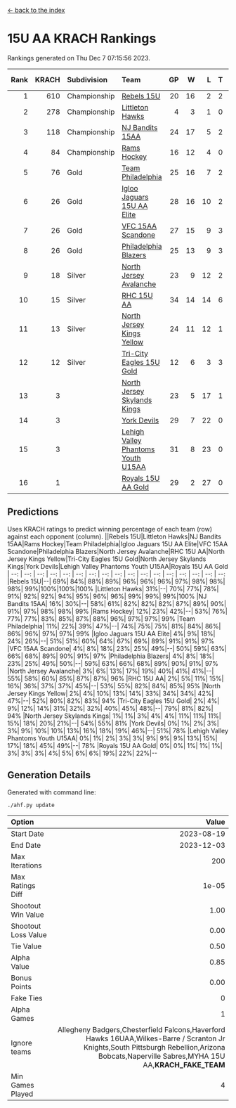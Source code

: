 [<- back to the index](readme.md)
# 15U AA KRACH Rankings
Rankings generated on Thu Dec  7 07:15:56 2023.

Rank|KRACH|Subdivision|Team|GP|W|L|T|OTW|OTL|SoS|Exp Wins|Win Diff
---:|---:|:---|:---|---:|---:|---:|---:|---:|---:|---:|---:|---:
1|610|Championship|[Rebels 15U](https://gamesheetstats.com/seasons/3659/teams/140654/schedule)|20|16|2|2|0|1|450|17.8|-0.0
2|278|Championship|[Littleton Hawks](https://gamesheetstats.com/seasons/3659/teams/177078/schedule)|4|3|1|0|0|0|153|3.8|-0.0
3|118|Championship|[NJ Bandits 15AA](https://gamesheetstats.com/seasons/3659/teams/140648/schedule)|24|17|5|2|0|1|98|18.9|0.0
4|84|Championship|[Rams Hockey](https://gamesheetstats.com/seasons/3659/teams/140653/schedule)|16|12|4|0|2|2|284|12.9|0.0
5|76|Gold|[Team Philadelphia](https://gamesheetstats.com/seasons/3659/teams/140657/schedule)|25|16|7|2|1|0|108|17.9|0.0
6|26|Gold|[Igloo Jaguars 15U AA Elite](https://gamesheetstats.com/seasons/3659/teams/140645/schedule)|28|16|10|2|1|2|27|17.9|0.0
7|26|Gold|[VFC 15AA Scandone](https://gamesheetstats.com/seasons/3659/teams/140659/schedule)|27|15|9|3|2|1|201|17.4|0.0
8|26|Gold|[Philadelphia Blazers](https://gamesheetstats.com/seasons/3659/teams/140652/schedule)|25|13|9|3|3|1|30|15.4|0.0
9|18|Silver|[North Jersey Avalanche](https://gamesheetstats.com/seasons/3659/teams/140649/schedule)|23|9|12|2|2|1|229|10.9|0.0
10|15|Silver|[RHC 15U AA](https://gamesheetstats.com/seasons/3659/teams/140655/schedule)|34|14|14|6|0|4|32|17.9|0.0
11|13|Silver|[North Jersey Kings Yellow](https://gamesheetstats.com/seasons/3659/teams/140650/schedule)|24|11|12|1|1|0|51|12.4|0.0
12|12|Silver|[Tri-City Eagles 15U Gold](https://gamesheetstats.com/seasons/3659/teams/140658/schedule)|12|6|3|3|0|0|11|8.4|0.0
13|3||[North Jersey Skylands Kings](https://gamesheetstats.com/seasons/3659/teams/140651/schedule)|23|5|17|1|0|1|98|6.4|0.0
14|3||[York Devils](https://gamesheetstats.com/seasons/3659/teams/140660/schedule)|29|7|22|0|2|2|43|7.9|0.0
15|3||[Lehigh Valley Phantoms Youth U15AA](https://gamesheetstats.com/seasons/3659/teams/140646/schedule)|31|8|23|0|0|1|20|8.9|0.0
16|1||[Royals 15U AA Gold](https://gamesheetstats.com/seasons/3659/teams/140656/schedule)|29|2|27|0|2|0|25|2.9|0.0

## Predictions
Uses KRACH ratings to predict winning percentage of each team (row) against each opponent (column).
||Rebels 15U|Littleton Hawks|NJ Bandits 15AA|Rams Hockey|Team Philadelphia|Igloo Jaguars 15U AA Elite|VFC 15AA Scandone|Philadelphia Blazers|North Jersey Avalanche|RHC 15U AA|North Jersey Kings Yellow|Tri-City Eagles 15U Gold|North Jersey Skylands Kings|York Devils|Lehigh Valley Phantoms Youth U15AA|Royals 15U AA Gold
| --: | --: | --: | --: | --: | --: | --: | --: | --: | --: | --: | --: | --: | --: | --: | --: | --: 
|Rebels 15U|--| 69%| 84%| 88%| 89%| 96%| 96%| 96%| 97%| 98%| 98%| 98%| 99%|100%|100%|100%
|Littleton Hawks| 31%|--| 70%| 77%| 78%| 91%| 92%| 92%| 94%| 95%| 96%| 96%| 99%| 99%| 99%|100%
|NJ Bandits 15AA| 16%| 30%|--| 58%| 61%| 82%| 82%| 82%| 87%| 89%| 90%| 91%| 97%| 98%| 98%| 99%
|Rams Hockey| 12%| 23%| 42%|--| 53%| 76%| 77%| 77%| 83%| 85%| 87%| 88%| 96%| 97%| 97%| 99%
|Team Philadelphia| 11%| 22%| 39%| 47%|--| 74%| 75%| 75%| 81%| 84%| 86%| 86%| 96%| 97%| 97%| 99%
|Igloo Jaguars 15U AA Elite|  4%|  9%| 18%| 24%| 26%|--| 51%| 51%| 60%| 64%| 67%| 69%| 89%| 91%| 91%| 97%
|VFC 15AA Scandone|  4%|  8%| 18%| 23%| 25%| 49%|--| 50%| 59%| 63%| 66%| 68%| 89%| 90%| 91%| 97%
|Philadelphia Blazers|  4%|  8%| 18%| 23%| 25%| 49%| 50%|--| 59%| 63%| 66%| 68%| 89%| 90%| 91%| 97%
|North Jersey Avalanche|  3%|  6%| 13%| 17%| 19%| 40%| 41%| 41%|--| 55%| 58%| 60%| 85%| 87%| 87%| 96%
|RHC 15U AA|  2%|  5%| 11%| 15%| 16%| 36%| 37%| 37%| 45%|--| 53%| 55%| 82%| 84%| 85%| 95%
|North Jersey Kings Yellow|  2%|  4%| 10%| 13%| 14%| 33%| 34%| 34%| 42%| 47%|--| 52%| 80%| 82%| 83%| 94%
|Tri-City Eagles 15U Gold|  2%|  4%|  9%| 12%| 14%| 31%| 32%| 32%| 40%| 45%| 48%|--| 79%| 81%| 82%| 94%
|North Jersey Skylands Kings|  1%|  1%|  3%|  4%|  4%| 11%| 11%| 11%| 15%| 18%| 20%| 21%|--| 54%| 55%| 81%
|York Devils|  0%|  1%|  2%|  3%|  3%|  9%| 10%| 10%| 13%| 16%| 18%| 19%| 46%|--| 51%| 78%
|Lehigh Valley Phantoms Youth U15AA|  0%|  1%|  2%|  3%|  3%|  9%|  9%|  9%| 13%| 15%| 17%| 18%| 45%| 49%|--| 78%
|Royals 15U AA Gold|  0%|  0%|  1%|  1%|  1%|  3%|  3%|  3%|  4%|  5%|  6%|  6%| 19%| 22%| 22%|--

## Generation Details

Generated with command line:
```
./ahf.py update
```

| Option | Value |
| :----- | ----: |
| Start Date | 2023-08-19 |
| End Date | 2023-12-03 |
| Max Iterations | 200 |
| Max Ratings Diff | 1e-05 |
| Shootout Win Value | 1.00 |
| Shootout Loss Value | 0.00 |
| Tie Value | 0.50 |
| Alpha Value | 0.85 |
| Bonus Points | 0.00 |
| Fake Ties | 0 |
| Alpha Games | 1 |
| Ignore teams | Allegheny Badgers,Chesterfield Falcons,Haverford Hawks 16UAA,Wilkes-Barre / Scranton Jr Knights,South Pittsburgh Rebellion,Arizona Bobcats,Naperville Sabres,MYHA 15U AA,__KRACH_FAKE_TEAM__ |
| Min Games Played | 4 |

